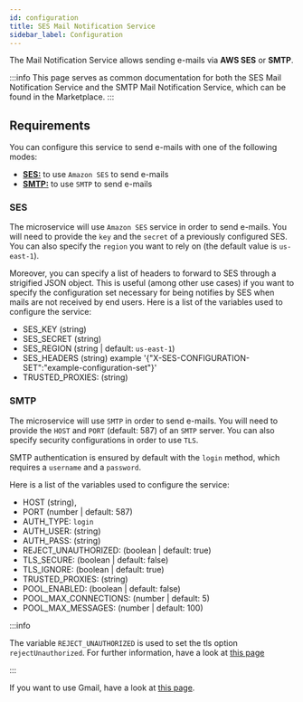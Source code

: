 ```yaml
---
id: configuration
title: SES Mail Notification Service
sidebar_label: Configuration
---
```


<!--
WARNING: this file was automatically generated by Mia-Platform Doc Aggregator.
DO NOT MODIFY IT BY HAND.
Instead, modify the source file and run the aggregator to regenerate this file.
-->

The Mail Notification Service allows sending e-mails via **AWS SES** or **SMTP**.

:::info
This page serves as common documentation for both the SES Mail Notification Service and the SMTP Mail Notification Service, which can be found in the Marketplace.
:::

## Requirements

You can configure this service to send e-mails with one of the following modes:

- [**SES:**](#SES) to use `Amazon SES` to send e-mails
- [**SMTP:**](#SMTP) to use `SMTP` to send e-mails

### SES

The microservice will use `Amazon SES` service in order to send e-mails.
You will need to provide the `key` and the `secret` of a previously configured SES. You can also specify the `region` you want to rely on (the default value is `us-east-1`).

Moreover, you can specify a list of headers to forward to SES through a strigified JSON object. This is useful (among other use cases) if you want to specify the configuration set necessary for being notifies by SES when mails are not received by end users.
Here is a list of the variables used to configure the service:

- SES_KEY (string)
- SES_SECRET (string)
- SES_REGION (string | default: `us-east-1`)
- SES_HEADERS (string) example '{"X-SES-CONFIGURATION-SET":"example-configuration-set"}'
- TRUSTED_PROXIES: (string)

### SMTP

The microservice will use `SMTP` in order to send e-mails.
You will need to provide the `HOST` and `PORT` (default: 587) of an `SMTP` server. You can also specify security configurations in order to use `TLS`.

SMTP authentication is ensured by default with the `login` method, which requires a `username` and a `password`.

Here is a list of the variables used to configure the service:

- HOST (string),
- PORT (number | default: 587)
- AUTH_TYPE: `login`
- AUTH_USER: (string)
- AUTH_PASS: (string)
- REJECT_UNAUTHORIZED: (boolean | default: true)
- TLS_SECURE: (boolean | default: false)
- TLS_IGNORE: (boolean | default: true)
- TRUSTED_PROXIES: (string)
- POOL_ENABLED: (boolean | default: false)
- POOL_MAX_CONNECTIONS: (number | default: 5)
- POOL_MAX_MESSAGES: (number | default: 100)

:::info

The variable `REJECT_UNAUTHORIZED` is used to set the tls option `rejectUnauthorized`. For further information, have a look at [this page](https://nodemailer.com/smtp/#3-allow-self-signed-certificates)

:::

If you want to use Gmail, have a look at [this page](https://nodemailer.com/usage/using-gmail/).
